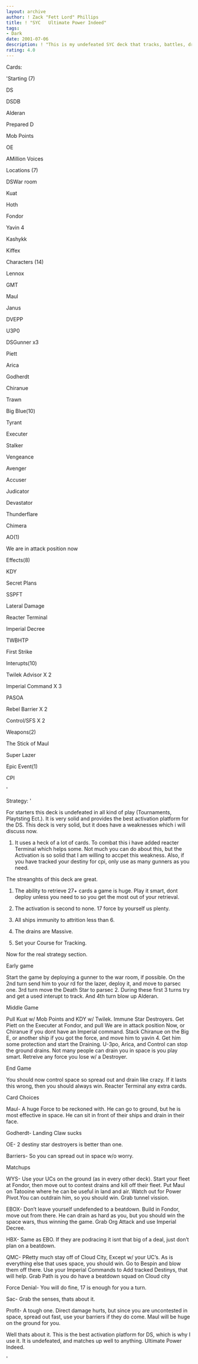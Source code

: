 ```yaml
---
layout: archive
author: ! Zack "Fett Lord" Phillips
title: ! "SYC   Ultimate Power Indeed"
tags:
- Dark
date: 2001-07-06
description: ! "This is my undefeated SYC deck that tracks, battles, drains,retreives ect., and wins like a champ."
rating: 4.0
---
```

Cards: 

'Starting (7)

DS

DSDB

Alderan

Prepared D

Mob Points

OE

AMillion Voices


Locations (7)

DSWar room

Kuat

Hoth

Fondor

Yavin 4

Kashykk

Kiffex


Characters (14)

Lennox

GMT

Maul

Janus

DVEPP

U3P0

DSGunner x3

Piett

Arica

Godherdt

Chiranue

Trawn


Big Blue(10)

Tyrant

Executer

Stalker

Vengeance

Avenger

Accuser

Judicator

Devastator

Thunderflare

Chimera


AO(1)

We are in attack position now


Effects(8)

KDY

Secret Plans

SSPFT

Lateral Damage

Reacter Terminal

Imperial Decree

TWBHTP

First Strike


Interupts(10)

Twilek Advisor X 2

Imperial Command X 3

PASOA

Rebel Barrier X 2

Control/SFS X 2



Weapons(2)

The Stick of Maul

Super Lazer


Epic Event(1)

CPI


'

Strategy: '

For starters this deck is undefeated in all kind of play (Tournaments, Playtsting Ect.). It is very solid and provides the best activation platform for the DS. This deck is very solid, but it does have a  weaknesses which i will discuss now.


1. It uses a heck of a lot of cards. To combat this i have added reacter Terminal which helps some. Not much you can do about this, but the Activation is so solid that I am willing to accpet this weakness. Also, if you have tracked your destiny for cpi, only use as many gunners as you need.


The streanghts of this deck are great.


1. The ability to retrieve 27+ cards a game is huge. Play it smart, dont deploy unless you need to so you get the most out of your retrieval.


2. The activation is second to none. 17 force by yourself us plenty.


3. All ships immunity to attrition less than 6.


4. The drains are Massive.


5. Set your Course for Tracking.




Now for the real strategy section.


Early game

   Start the game by deploying a gunner to the war room, if possible. On the 2nd turn send him to your rd for the lazer, deploy it, and move to parsec one. 3rd turn move the Death Star to parsec 2. During these first 3 turns try and get a used interupt to track. And 4th turn blow up Alderan.


Middle Game

   Pull Kuat w/ Mob Points and KDY w/ Twilek. Immune Star Destroyers. Get Piett on the Executer at Fondor, and pull We are in attack position Now, or Chiranue if you dont have an Imperial command. Stack Chiranue on the Big E, or another ship if you got the force, and move him to yavin 4. Get him some protection and start the Draining. U-3po, Arica, and Control can stop the ground drains. Not many people can drain you in space is you play smart. Retreive any force you lose w/ a Destroyer.


End Game

   You should now control space so spread out and drain like crazy. If it lasts this wrong, then you should always win. Reacter Terminal any extra cards.


Card Choices


Maul- A huge Force to be reckoned with. He can go to ground, but he is most effective in space. He can sit in front of their ships and drain in their face.


Godherdt- Landing Claw sucks


OE- 2 destiny star destroyers is better than one.


Barriers- So you can spread out in space w/o worry.



Matchups


WYS- Use your UCs on the ground (as in every other deck). Start your fleet at Fondor, then move out to contest drains and kill off their fleet. Put Maul on Tatooine where he can be useful in land and air. Watch out for Power Pivot.You can outdrain him, so you should win. Grab tunnel vission.


EBOX- Don’t leave yourself undefended to a beatdown. Build in Fondor, move out from there. He can drain as hard as you, but you should win the space wars, thus winning the game. Grab Org Attack and use Imperial Decree.


HBX- Same as EBO. If they are podracing it isnt that big of a deal, just don’t plan on a beatdown.


QMC- PRetty much stay off of Cloud City, Except w/ your UC’s. As is everything else that uses space, you should win. Go to Bespin and blow them off there. Use your Imperial Commands to Add  tracked Destinys, that will help. Grab Path is you do have a beatdown squad on Cloud city


Force Denial- You will do fine, 17 is enough for you a turn.


Sac- Grab the senses, thats about it.


Profit- A tough one. Direct damage hurts, but since you are uncontested in space, spread out fast, use your barriers if they do come. Maul will be huge on the ground for you.


Well thats about it. This is the best activation platform for DS, which is why I use it. It is undefeated, and matches up well to anything. Ultimate Power Indeed.






'